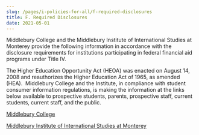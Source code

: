 ```yaml
---
slug: /pages/i-policies-for-all/f-required-disclosures
title: F. Required Disclosures
date: 2021-05-01
---
```

Middlebury College and the Middlebury Institute of International Studies at Monterey provide the following information in accordance with the disclosure requirements for institutions participating in federal financial aid programs under Title IV. 

The Higher Education Opportunity Act (HEOA) was enacted on August 14, 2008 and reauthorizes the Higher Education Act of 1965, as amended (HEA).  Middlebury College and the Institute, in compliance with student consumer information regulations, is making the information at the links below available to prospective students, parents, prospective staff, current students, current staff, and the public.

[Middlebury College](https://www.middlebury.edu/student-financial-services/financial-tools-and-resources/consumer-information)

[Middlebury Institute of International Studies at Monterey](https://www.middlebury.edu/institute/admissions/financial-aid/disclosures)